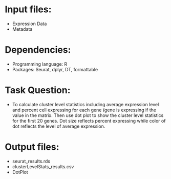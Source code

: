 # Input files: 

- Expression Data
- Metadata

# Dependencies:

- Programming language: R
- Packages: Seurat, dplyr, DT, formattable

# Task Question: 

- To calculate cluster level statistics including average expression level and percent cell expressing for each gene (gene is expressing if the value in the matrix. Then use dot plot to show the cluster level statistics for the first 20 genes. Dot size reflects percent expressing while color of dot reflects the level of average expression.

# Output files:

- seurat_results.rds
- clusterLevelStats_results.csv
- DotPlot 
